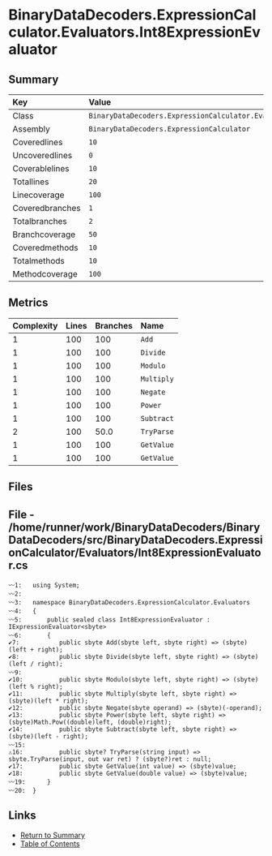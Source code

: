 ﻿# BinaryDataDecoders.ExpressionCalculator.Evaluators.Int8ExpressionEvaluator

## Summary

| Key             | Value                                                                        |
| :-------------- | :--------------------------------------------------------------------------- |
| Class           | `BinaryDataDecoders.ExpressionCalculator.Evaluators.Int8ExpressionEvaluator` |
| Assembly        | `BinaryDataDecoders.ExpressionCalculator`                                    |
| Coveredlines    | `10`                                                                         |
| Uncoveredlines  | `0`                                                                          |
| Coverablelines  | `10`                                                                         |
| Totallines      | `20`                                                                         |
| Linecoverage    | `100`                                                                        |
| Coveredbranches | `1`                                                                          |
| Totalbranches   | `2`                                                                          |
| Branchcoverage  | `50`                                                                         |
| Coveredmethods  | `10`                                                                         |
| Totalmethods    | `10`                                                                         |
| Methodcoverage  | `100`                                                                        |

## Metrics

| Complexity | Lines | Branches | Name       |
| :--------- | :---- | :------- | :--------- |
| 1          | 100   | 100      | `Add`      |
| 1          | 100   | 100      | `Divide`   |
| 1          | 100   | 100      | `Modulo`   |
| 1          | 100   | 100      | `Multiply` |
| 1          | 100   | 100      | `Negate`   |
| 1          | 100   | 100      | `Power`    |
| 1          | 100   | 100      | `Subtract` |
| 2          | 100   | 50.0     | `TryParse` |
| 1          | 100   | 100      | `GetValue` |
| 1          | 100   | 100      | `GetValue` |

## Files

## File - /home/runner/work/BinaryDataDecoders/BinaryDataDecoders/src/BinaryDataDecoders.ExpressionCalculator/Evaluators/Int8ExpressionEvaluator.cs

```CSharp
〰1:   using System;
〰2:   
〰3:   namespace BinaryDataDecoders.ExpressionCalculator.Evaluators
〰4:   {
〰5:       public sealed class Int8ExpressionEvaluator : IExpressionEvaluator<sbyte>
〰6:       {
✔7:           public sbyte Add(sbyte left, sbyte right) => (sbyte)(left + right);
✔8:           public sbyte Divide(sbyte left, sbyte right) => (sbyte)(left / right);
〰9:   
✔10:          public sbyte Modulo(sbyte left, sbyte right) => (sbyte)(left % right);
✔11:          public sbyte Multiply(sbyte left, sbyte right) => (sbyte)(left * right);
✔12:          public sbyte Negate(sbyte operand) => (sbyte)(-operand);
✔13:          public sbyte Power(sbyte left, sbyte right) => (sbyte)Math.Pow((double)left, (double)right);
✔14:          public sbyte Subtract(sbyte left, sbyte right) => (sbyte)(left - right);
〰15:  
⚠16:          public sbyte? TryParse(string input) => sbyte.TryParse(input, out var ret) ? (sbyte?)ret : null;
✔17:          public sbyte GetValue(int value) => (sbyte)value;
✔18:          public sbyte GetValue(double value) => (sbyte)value;
〰19:      }
〰20:  }
```

## Links

* [Return to Summary](Summary.md)
* [Table of Contents](../TOC.md)


